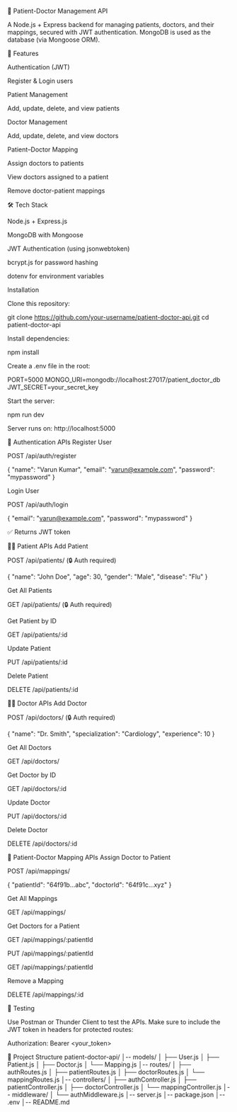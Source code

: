 🏥 Patient-Doctor Management API

A Node.js + Express backend for managing patients, doctors, and their mappings, secured with JWT authentication.
MongoDB is used as the database (via Mongoose ORM).

🚀 Features

Authentication (JWT)

Register & Login users

Patient Management

Add, update, delete, and view patients

Doctor Management

Add, update, delete, and view doctors

Patient–Doctor Mapping

Assign doctors to patients

View doctors assigned to a patient

Remove doctor-patient mappings

🛠️ Tech Stack

Node.js + Express.js

MongoDB with Mongoose

JWT Authentication (using jsonwebtoken)

bcrypt.js for password hashing

dotenv for environment variables


Installation

Clone this repository:

git clone https://github.com/your-username/patient-doctor-api.git
cd patient-doctor-api

Install dependencies:

npm install


Create a .env file in the root:

PORT=5000
MONGO_URI=mongodb://localhost:27017/patient_doctor_db
JWT_SECRET=your_secret_key


Start the server:

npm run dev


Server runs on: http://localhost:5000

🔑 Authentication APIs
Register User

POST /api/auth/register

{
  "name": "Varun Kumar",
  "email": "varun@example.com",
  "password": "mypassword"
}

Login User

POST /api/auth/login

{
  "email": "varun@example.com",
  "password": "mypassword"
}


✅ Returns JWT token

👨‍⚕️ Patient APIs
Add Patient

POST /api/patients/ (🔒 Auth required)

{
  "name": "John Doe",
  "age": 30,
  "gender": "Male",
  "disease": "Flu"
}

Get All Patients

GET /api/patients/ (🔒 Auth required)

Get Patient by ID

GET /api/patients/:id

Update Patient

PUT /api/patients/:id

Delete Patient

DELETE /api/patients/:id

👨‍⚕️ Doctor APIs
Add Doctor

POST /api/doctors/ (🔒 Auth required)

{
  "name": "Dr. Smith",
  "specialization": "Cardiology",
  "experience": 10
}

Get All Doctors

GET /api/doctors/

Get Doctor by ID

GET /api/doctors/:id

Update Doctor

PUT /api/doctors/:id

Delete Doctor

DELETE /api/doctors/:id

🔗 Patient-Doctor Mapping APIs
Assign Doctor to Patient

POST /api/mappings/

{
  "patientId": "64f91b...abc",
  "doctorId": "64f91c...xyz"
}

Get All Mappings

GET /api/mappings/

Get Doctors for a Patient

GET /api/mappings/:patientId

PUT /api/mappings/:patientId

GET /api/mappings/:patientId

Remove a Mapping

DELETE /api/mappings/:id


🧪 Testing

Use Postman or Thunder Client to test the APIs.
Make sure to include the JWT token in headers for protected routes:

Authorization: Bearer <your_token>

📂 Project Structure
patient-doctor-api/
│-- models/
│   ├── User.js
│   ├── Patient.js
│   ├── Doctor.js
│   └── Mapping.js
│-- routes/
│   ├── authRoutes.js
│   ├── patientRoutes.js
│   ├── doctorRoutes.js
│   └── mappingRoutes.js
│-- controllers/
│   ├── authController.js
│   ├── patientController.js
│   ├── doctorController.js
│   └── mappingController.js
│-- middleware/
│   └── authMiddleware.js
│-- server.js
│-- package.json
│-- .env
│-- README.md
